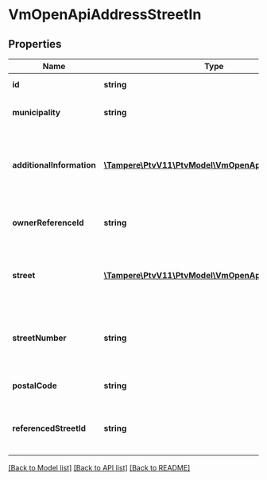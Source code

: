# VmOpenApiAddressStreetIn

## Properties
Name | Type | Description | Notes
------------ | ------------- | ------------- | -------------
**id** | **string** | Gets or sets the identifier. | [optional] 
**municipality** | **string** | Municipality code (e.g. 091). | [optional] 
**additionalInformation** | [**\Tampere\PtvV11\PtvModel\VmOpenApiLanguageItem[]**](VmOpenApiLanguageItem.md) | Localized list of additional information about the address. (Max.Length: 150). | [optional] 
**ownerReferenceId** | **string** | Gets or sets the owner reference identifier. | [optional] 
**street** | [**\Tampere\PtvV11\PtvModel\VmOpenApiLanguageItem[]**](VmOpenApiLanguageItem.md) | List of localized street addresses. (Max.Length: 100). | 
**streetNumber** | **string** | Street number for street address. (Max.Length: 30). | [optional] 
**postalCode** | **string** | Postal code, for example 00100. | 
**referencedStreetId** | **string** | Temporarily stored Id of assigned Street during translations | [optional] 

[[Back to Model list]](../../README.md#documentation-for-models) [[Back to API list]](../../README.md#documentation-for-api-endpoints) [[Back to README]](../../README.md)

